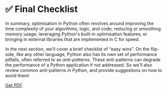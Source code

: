 # ✅ Final Checklist

In summary, optimisation in Python often revolves around improving the time complexity of your algorithms, logic, and code; reducing or smoothing memory usage; leveraging Python's built-in optimisation features; or bringing in external libraries that are implemented in C for speed. 

In the next section, we'll cover a brief checklist of “easy wins”. On the flip-side, like any other language, Python also has its own set of performance pitfalls, often referred to as *anti-patterns*. These anti-patterns can degrade the performance of a Python application if not addressed. So we'll also review common anti-patterns in Python, and provide suggestions on how to avoid them!




[Get PDF](https://makepythonfaster.gumroad.com/l/get)
